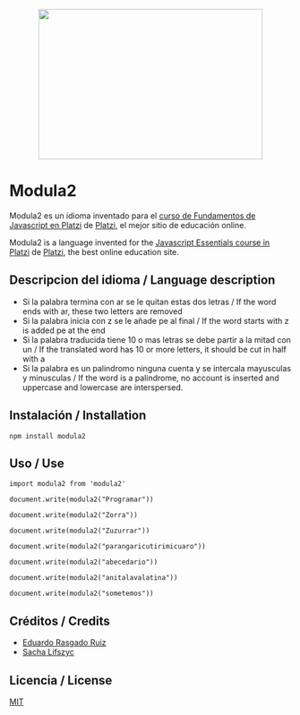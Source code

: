 <p align="center">
  <img width="400" height="269 " src="https://user-images.githubusercontent.com/40801473/45151308-d846ea80-b1c5-11e8-96be-39e0d2431216.png">
</p>

# Modula2

Modula2 es un idioma inventado para el [curso de Fundamentos de Javascript en Platzi](https://platzi.com/js)
de [Platzi](https://platzi.com), el mejor sitio de educación online.

Modula2 is a language invented for the [Javascript Essentials course in Platzi](https://platzi.com/js)
de [Platzi](https://platzi.com), the best online education site.


## Descripcion del idioma / Language description

- Si la palabra termina con ar se le quitan estas dos letras / If the word ends with ar, these two letters are removed
- Si la palabra inicia con z se le añade pe al final / If the word starts with z is added pe at the end
- Si la palabra traducida tiene 10 o mas letras se debe partir a la mitad con un  / If the translated word has 10 or more letters, it should be cut in half with a
- Si la palabra es un palindromo ninguna cuenta y se intercala mayusculas y minusculas / If the word is a palindrome, no account is inserted and uppercase and lowercase are interspersed.

## Instalación / Installation

```
npm install modula2
```

## Uso / Use

```
import modula2 from 'modula2'

document.write(modula2("Programar"))

document.write(modula2("Zorra"))

document.write(modula2("Zuzurrar"))

document.write(modula2("parangaricutirimicuaro"))

document.write(modula2("abecedario"))

document.write(modula2("anitalavalatina"))

document.write(modula2("sometemos"))
```
## Créditos / Credits

- [Eduardo Rasgado Ruiz](https:://lalodigitaliza.me)
- [Sacha Lifszyc](https://twitter.com/@slifszyc)

## Licencia / License

[MIT](https://opensource.org/licenses/MIT)
